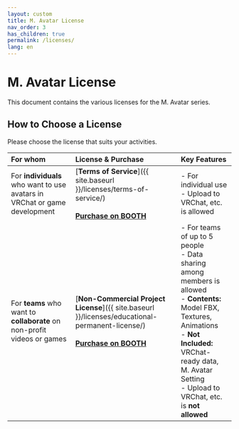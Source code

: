 ```yaml
---
layout: custom
title: M. Avatar License
nav_order: 3
has_children: true
permalink: /licenses/
lang: en
---
```


# M. Avatar License

This document contains the various licenses for the M. Avatar series.

## How to Choose a License

Please choose the license that suits your activities.

| For whom | License & Purchase | Key Features |
| :--- | :--- | :--- |
| For **individuals** who want to use avatars in VRChat or game development | [**Terms of Service**]({{ site.baseurl }}/licenses/terms-of-service/)<br><br>[**Purchase on BOOTH**](https://booth.pm/ja/items/6504220) | - For individual use<br>- Upload to VRChat, etc. is allowed |
| For **teams** who want to **collaborate** on non-profit videos or games | [**Non-Commercial Project License**]({{ site.baseurl }}/licenses/educational-permanent-license/)<br><br>[**Purchase on BOOTH**](https://booth.pm/ja/items/6504220) | - For teams of up to 5 people<br>- Data sharing among members is allowed<br>- **Contents:** Model FBX, Textures, Animations<br>- **Not Included:** VRChat-ready data, M. Avatar Setting<br>- Upload to VRChat, etc. is **not allowed** | 